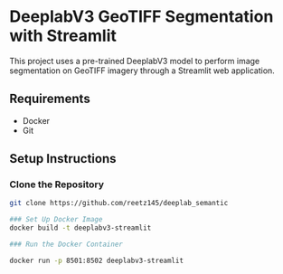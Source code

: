 # DeeplabV3 GeoTIFF Segmentation with Streamlit

This project uses a pre-trained DeeplabV3 model to perform image segmentation on GeoTIFF imagery through a Streamlit web application.

## Requirements

- Docker
- Git

## Setup Instructions

### Clone the Repository

```sh
git clone https://github.com/reetz145/deeplab_semantic

### Set Up Docker Image
docker build -t deeplabv3-streamlit

### Run the Docker Container

docker run -p 8501:8502 deeplabv3-streamlit
